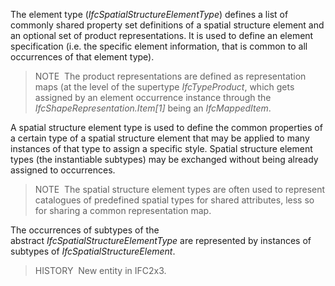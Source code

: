 The element type (_IfcSpatialStructureElementType_) defines a list of commonly shared property set definitions of a spatial structure element and an optional set of product representations. It is used to define an element specification (i.e. the specific element information, that is common to all occurrences of that element type).

> NOTE&nbsp; The product representations are defined as representation maps (at the level of the supertype _IfcTypeProduct_, which gets assigned by an element occurrence instance through the _IfcShapeRepresentation.Item[1]_ being an _IfcMappedItem_.
>

A spatial structure element type is used to define the common properties of a certain type of a spatial structure element that may be applied to many instances of that type to assign a specific style. Spatial structure element types (the instantiable subtypes) may be exchanged without being already assigned to occurrences.

> NOTE&nbsp; The spatial structure element types are often used to represent catalogues of predefined spatial types for shared attributes, less so for sharing a common representation map.

The occurrences of subtypes of the abstract _IfcSpatialStructureElementType_ are represented by instances of subtypes of _IfcSpatialStructureElement_.

> HISTORY&nbsp; New entity in IFC2x3.